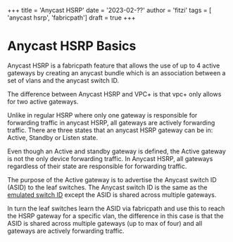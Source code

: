 +++
title = 'Anycast HSRP'
date = '2023-02-??'
author = 'fitzi'
tags = [ 'anycast hsrp', 'fabricpath']
draft = true
+++

# Anycast HSRP Basics

Anycast HSRP is a fabricpath feature that allows the use of up to 4 active gateways by creating
an anycast bundle which is an association between a set of vlans and the anycast switch ID.

The difference between Anycast HSRP and VPC+ is that vpc+ only allows for two active gateways.

Unlike in regular HSRP where only one gateway is responsible for forwarding traffic in anycast 
HSRP, all gateways are actively forwarding traffic.  There are three states 
that an anycast HSRP gateway can be in: Active, Standby or Listen state.

Even though an Active and standby gateway is defined, the Active gateway is not the only device 
forwarding traffic.  In Anycast HSRP, all gateways regardless of their state are responsible
 for forwarding traffic.

The purpose of the Active gateway is to advertise the Anycast switch ID (ASID) to the leaf 
switches.  The Anycast switch ID is the same as the [emulated switch ID]('https://www.cisco.com/c/en/us/td/docs/switches/datacenter/sw/6_x/nx-os/fabricpath/configuration/guide/b-Cisco-Nexus-7000-Series-NX-OS-FP-Configuration-Guide-6x/b-Cisco-Nexus-7000-Series-NX-OS-FP-Configuration-Guide-6x_chapter_0100.html#concept_910E7F7E592D487F84C8EE81BC6FC14F) 
except the ASID is shared across multiple gateways. 

In turn the leaf switches learn the ASID via fabricpath and use this to reach the HSRP 
gateway for a specific vlan, the difference in this case is that the ASID is shared 
across multiple gateways (up to max of four) and all gateways are actively forwarding traffic.
